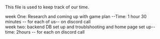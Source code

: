 This file is used to keep track of our time.

week One: Research and coming up with game plan --Time: 1 hour 30 minutes -- for each of us-- on discord call </br>
week two: backend DB set up and troublshooting and home page set up--time: 2hours -- for each on discord call
